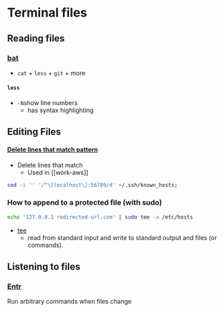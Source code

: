 # Terminal files

## Reading files

### [bat](https://github.com/sharkdp/bat)

-   `cat` + `less` + `git` + more

#### `less`

-   `-N`show line numbers
    -   has syntax highlighting

## Editing Files

#### [Delete lines that match pattern](https://stackoverflow.com/a/5410784/8479344)

-   Delete lines that match
    -   Used in [[work-aws]]

```bash
sed -i '' '/^\[localhost\]:56789/d' ~/.ssh/known_hosts;
```

### How to append to a protected file (with sudo)

```bash
echo '127.0.0.1 redirected-url.com' | sudo tee -a /etc/hosts
```

-   [tee](https://www.gnu.org/software/coreutils/manual/html_node/tee-invocation.html#tee-invocation)
    -   read from standard input and write to standard output and files (or commands).

## Listening to files

### [Entr](https://github.com/eradman/entr)

Run arbitrary commands when files change
